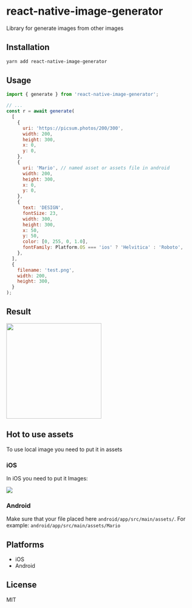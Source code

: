 # react-native-image-generator

Library for generate images from other images

## Installation

```sh
yarn add react-native-image-generator
```

## Usage

```js
import { generate } from 'react-native-image-generator';

// ...
const r = await generate(
  [
    {
      uri: 'https://picsum.photos/200/300',
      width: 200,
      height: 300,
      x: 0,
      y: 0,
    },
    {
      uri: 'Mario', // named asset or assets file in android
      width: 200,
      height: 300,
      x: 0,
      y: 0,
    },
    {
      text: 'DESIGN',
      fontSize: 23,
      width: 300,
      height: 300,
      x: 50,
      y: 50,
      color: [0, 255, 0, 1.0],
      fontFamily: Platform.OS === 'ios' ? 'Helvitica' : 'Roboto',
    },
  ],
  {
    filename: 'test.png',
    width: 200,
    height: 300,
  }
);
```

## Result

<img src="https://github.com/evgenusov/react-native-image-generator/blob/main/images/result.png?raw=true" width="250" />

## Hot to use assets

To use local image you need to put it in assets

### iOS

In iOS you need to put it Images:

<img src="https://github.com/evgenusov/react-native-image-generator/blob/main/images/xcode_assets.jpeg?raw=true"  />

### Android

Make sure that your file placed here `android/app/src/main/assets/`. For example:
`android/app/src/main/assets/Mario`

## Platforms

- iOS
- Android

## License

MIT
